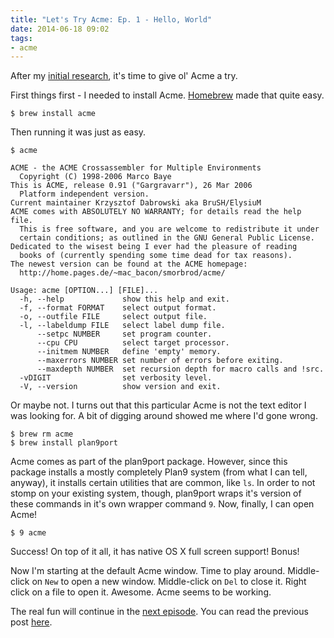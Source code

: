 ```yaml
---
title: "Let's Try Acme: Ep. 1 - Hello, World"
date: 2014-06-18 09:02
tags: 
- acme
---
```

After my [initial research](/blog/2014/06/18/lets-try-acme-ep-0-research/), it's time to give ol' Acme a try.
<!--more-->
First things first - I needed to install Acme. [Homebrew](http://brew.sh) made that quite easy.

```
$ brew install acme
```

Then running it was just as easy.

```
$ acme

ACME - the ACME Crossassembler for Multiple Environments
  Copyright (C) 1998-2006 Marco Baye
This is ACME, release 0.91 ("Gargravarr"), 26 Mar 2006
  Platform independent version.
Current maintainer Krzysztof Dabrowski aka BruSH/ElysiuM
ACME comes with ABSOLUTELY NO WARRANTY; for details read the help file.
  This is free software, and you are welcome to redistribute it under
  certain conditions; as outlined in the GNU General Public License.
Dedicated to the wisest being I ever had the pleasure of reading
  books of (currently spending some time dead for tax reasons).
The newest version can be found at the ACME homepage:
  http://home.pages.de/~mac_bacon/smorbrod/acme/

Usage: acme [OPTION...] [FILE]...
  -h, --help             show this help and exit.
  -f, --format FORMAT    select output format.
  -o, --outfile FILE     select output file.
  -l, --labeldump FILE   select label dump file.
      --setpc NUMBER     set program counter.
      --cpu CPU          select target processor.
      --initmem NUMBER   define 'empty' memory.
      --maxerrors NUMBER set number of errors before exiting.
      --maxdepth NUMBER  set recursion depth for macro calls and !src.
  -vDIGIT                set verbosity level.
  -V, --version          show version and exit.
```

Or maybe not. I turns out that this particular Acme is not the text editor I was looking for. A bit of digging around showed me where I'd gone wrong.

```
$ brew rm acme
$ brew install plan9port
```

Acme comes as part of the plan9port package. However, since this package installs a mostly completely Plan9 system (from what I can tell, anyway), it installs certain utilities that are common, like `ls`. In order to not stomp on your existing system, though, plan9port wraps it's version of these commands in it's own wrapper command `9`. Now, finally, I can open Acme!

```
$ 9 acme
```

Success! On top of it all, it has native OS X full screen support! Bonus!

Now I'm starting at the default Acme window. Time to play around. Middle-click on `New` to open a new window. Middle-click on `Del` to close it. Right click on a file to open it. Awesome. Acme seems to be working.

The real fun will continue in the [next episode](/blog/2014/06/18/lets-try-acme-ep-2-wat/). You can read the previous post [here](/blog/2014/06/18/lets-try-acme-ep-0-research/).
